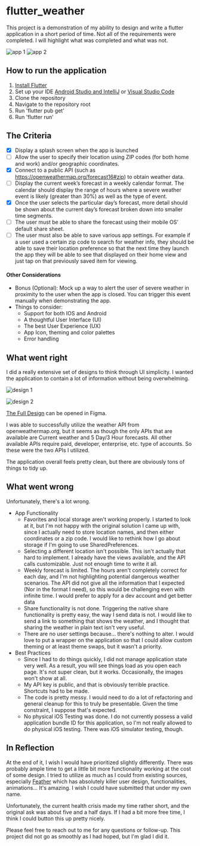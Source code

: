 # flutter_weather

This project is a demonstration of my ability to design and write a flutter application in a short period of time. Not all of the requirements were completed. I will highlight what was completed and what was not.

![app 1](https://i.imgur.com/VAcWHUw.png) ![app 2](https://i.imgur.com/JExQekG.png)

## How to run the application

1. [Install Flutter](https://flutter.dev/docs/get-started/install)
2. Set up your IDE [Android Studio and IntelliJ](https://flutter.dev/docs/get-started/editor?tab=androidstudio) or [Visual Studio Code](https://flutter.dev/docs/get-started/editor?tab=vscode)
3. Clone the repository
4. Navigate to the repository root
5. Run 'flutter pub get'
6. Run 'flutter run'

## The Criteria

 - [x] Display a splash screen when the app is launched
 - [ ] Allow the user to specify their location using ZIP codes (for both home and work) and/or geographic coordinates.
 - [x] Connect to a public API (such as https://openweathermap.org/forecast16#zip) to obtain weather data.
 - [ ] Display the current week’s forecast in a weekly calendar format. The calendar should display the range of hours where a severe weather event is likely (greater than 30%) as well as the type of event.
 - [x] Once the user selects the particular day’s forecast, more detail should be shown about the current day’s forecast broken down into smaller time segments.
 - [ ] The user must be able to share the forecast using their mobile OS’ default share sheet.
 - [ ] The user must also be able to save various app settings. For example if a user used a certain zip code to search for weather info, they should be able to save their location preference so that the next time they launch the app they will be able to see that displayed on their home view and just tap on that previously saved item for viewing.

#### Other Considerations


- Bonus (Optional): Mock up a way to alert the user of severe weather in proximity to the user when the app is closed. You can trigger this event manually when demonstrating the app.
- Things to consider:
  - Support for both IOS and Android
  - A thoughtful User Interface (UI)
  - The best User Experience (UX)
  - App Icon, theming and color palettes
  - Error handling

## What went right

I did a really extensive set of designs to think through UI simplicity. I wanted the application to contain a lot of information without being overwhelming.

![design 1](https://i.imgur.com/3pdDCz0.png)

![design 2](https://i.imgur.com/G9kyVSu.png)

[The Full Design](https://github.com/AKrotchko/flutter_weather/blob/develop/assets/design/Flutter%20Weather.fig) can be opened in Figma.

I was able to successfully utilize the weather API from openweathermap.org, but it seems as though the only APIs that are available are Current weather and 5 Day/3 Hour forecasts. All other available APIs require paid, developer, enterprise, etc. type of accounts. So these were the two APIs I utilized.

The application overall feels pretty clean, but there are obviously tons of things to tidy up.


## What went wrong

Unfortunately, there's a lot wrong.
- App Functionality
  - Favorites and local storage aren't working properly. I started to look at it, but I'm not happy with the original solution I came up with, since I actually need to store location names, and then either coordinates or a zip code. I would like to rethink how I go about storage if I'm going to use SharedPreferences.
  - Selecting a different location isn't possible. This isn't actually that hard to implement. I already have the views available, and the API calls customizable. Just not enough time to write it all.
  - Weekly forecast is limited. The hours aren't completely correct for each day, and I'm not highlighting potential dangerous weather scenarios. The API did not give all the information that I expected (Nor in the format I need), so this would be challenging even with infinite time. I would prefer to apply for a dev account and get better data
  - Share functionality is not done. Triggering the native share functionality is pretty easy, the way I send data is not. I would like to send a link to something that shows the weather, and I thought that sharing the weather in plain text isn't very useful.
  - There are no user settings because... there's nothing to alter. I would love to put a wrapper on the application so that I could allow custom theming or at least theme swaps, but it wasn't a priority.
- Best Practices
  - Since I had to do things quickly, I did not manage application state very well. As a result, you will see things load as you open each page. It's not super clean, but it works. Occasionally, the images won't show at all.
  - My API key is public, and that is obviously terrible practice. Shortcuts had to be made.
  - The code is pretty messy. I would need to do a lot of refactoring and general cleanup for this to truly be presentable. Given the time constraint, I suppose that's expected.
  - No physical iOS Testing was done. I do not currently possess a valid application bundle ID for this application, so I'm not really allowed to do physical iOS testing. There was iOS simulator testing, though.

## In Reflection

At the end of it, I wish I would have prioritized slightly differently. There was probably ample time to get a little bit more functionality working at the cost of some design. I tried to utilize as much as I could from existing sources, especially [Feather](https://github.com/jhomlala/feather) which has absolutely killer user design, functionalities, animations... It's amazing. I wish I could have submitted that under my own name.

Unfortunately, the current health crisis made my time rather short, and the original ask was about five and a half days. If I had a bit more free time, I think I could button this up pretty nicely.

Please feel free to reach out to me for any questions or follow-up. This project did not go as smoothly as I had hoped, but I'm glad I did it.
